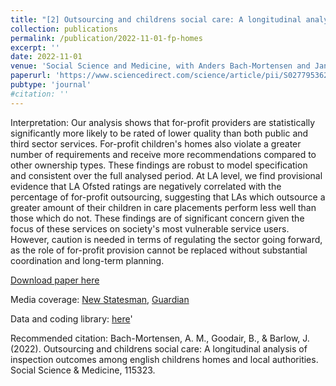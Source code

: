 ```yaml
---
title: "[2] Outsourcing and childrens social care: A longitudinal analysis of inspection outcomes among english childrens homes and local authorities."
collection: publications
permalink: /publication/2022-11-01-fp-homes
excerpt: ''
date: 2022-11-01
venue: 'Social Science and Medicine, with Anders Bach-Mortensen and Jane Barlow'
paperurl: 'https://www.sciencedirect.com/science/article/pii/S0277953622006293'
pubtype: 'journal'
#citation: ''
---
```


Interpretation:  Our analysis shows that for-profit providers are statistically significantly more likely to be rated of lower quality than both public and third sector services. For-profit children's homes also violate a greater number of requirements and receive more recommendations compared to other ownership types. These findings are robust to model specification and consistent over the full analysed period. At LA level, we find provisional evidence that LA Ofsted ratings are negatively correlated with the percentage of for-profit outsourcing, suggesting that LAs which outsource a greater amount of their children in care placements perform less well than those which do not. These findings are of significant concern given the focus of these services on society's most vulnerable service users. However, caution is needed in terms of regulating the sector going forward, as the role of for-profit provision cannot be replaced without substantial coordination and long-term planning.

[Download paper here](https://www.sciencedirect.com/science/article/pii/S0277953622006293/pdfft?md5=92beba493b27da937f1b196f9783b2f2&pid=1-s2.0-S0277953622006293-main.pdf)

Media coverage: [New Statesman](https://www.newstatesman.com/spotlight/2022/10/outsourced-children-homes-poor-standards-ratings-commodities), [Guardian](https://www.theguardian.com/commentisfree/2023/jun/04/the-guardian-view-on-outsourced-childrens-homes-the-wrong-model) <br>

Data and coding library: [here](https://github.com/BenGoodair/Outsourcing_childrens_social_care)'

Recommended citation: Bach-Mortensen, A. M., Goodair, B., & Barlow, J. (2022). Outsourcing and childrens social care: A longitudinal analysis of inspection outcomes among english childrens homes and local authorities. Social Science & Medicine, 115323.